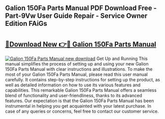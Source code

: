 ## Galion 150Fa Parts Manual PDF Download Free - Part-9Vw User Guide Repair - Service Owner Edition FAiGs

# <h2><a href="http://bc22990.oget.top/?id=Galion+150Fa+Parts+Manual">🔗Download New 👉🔴 Galion 150Fa Parts Manual</a></h2>

[![Galion 150Fa Parts Manual new download](https://i.imgur.com/5g1atiW.png)](http://bc22990.oget.top/?id=Galion+150Fa+Parts+Manual)
Get Up and Running This manual simplifies the process of setting up and using your new Galion 150Fa Parts Manual with clear instructions and illustrations. To make the most of your Galion 150Fa Parts Manual, please read this user manual carefully. It contains step-by-step instructions for setting up the product, as well as detailed information on how to use its various features and capabilities. This remarkable Galion 150Fa Parts Manual offers a seamless blend of functionality and user-friendliness, thanks to its advanced features. Our expectation is that the Galion 150Fa Parts Manual has been instrumental in helping you get acquainted with your latest purchase. In case of any queries or concerns, feel free to contact our customer service.
